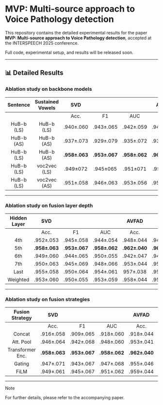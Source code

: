 # MVP: Multi-source approach to Voice Pathology detection

This repository contains the detailed experimental results for the paper **MVP: Multi-source approach to Voice Pathology detection**, accepted at the INTERSPEECH 2025 conference.

Full code, experimental setup, and results will be released soon.


---

## 📊 Detailed Results

### Ablation study on backbone models 

| Sentence | Sustained<br>Vowels | SVD | | | AVFAD  | | | IPV | | |
|:---:|:---:|:---:|:---:|:---:|:---:|:---:|:---:|:---:|:---:|:---:|
| | | Acc. | F1 | AUC | Acc. | F1 | AUC | Acc. | F1 | AUC |
| HuB-b (LS) | HuB-b (LS) | .940±.060 | .943±.065 | .942±.059 | .948±.044 | .946±.045 | .951±.042 | .914±.075 | .908±.069 | .917±.067 |
| HuB-b (AS) | HuB-b (AS) | .937±.073 | .929±.079 | .935±.072 | .937±.044 | .937±.044 | .939±.042 | .890±.055 | .882±.059 | .901±.048 |
| HuB-b (LS) | HuB-b (AS) | **.958±.063** | **.953±.067** | **.958±.062** | **.962±.040** | **.962±.039** | **.963±.038** | **.939±.044** | **.931±.054** | **.936±.053** |
| HuB-b (LS) | voc2vec (LS)  |  .949±072 |  .945±065 |  .951±071 |  .953±047 |  .953±047 |  .955±044 | .931±.062 | .925±.065 | .929±.045 |
| HuB-b (LS) | voc2vec (AS)  | .951±.058 | .946±.063 | .953±.056 | .955±.044 | .955±.045 | .958±.044 | .931±.049 | .927±.053 | .929±.044 |

---

### Ablation study on fusion layer depth

| Hidden<br>Layer |  SVD | | | AVFAD        | | |  IPV | | |
|:---:|:---:|:---:|:---:|:---:|:---:|:---:|:---:|:---:|:---:|
| | Acc. | F1 | AUC | Acc. | F1 | AUC | Acc. | F1 | AUC |
|      4th     | .952±.053 |    .945±.058    | .944±.054 | .948±.044 | .943±.044 | .945±.043 | .921±.046 | .913±.054 | .924±.048 |
|      5th     | **.958±.063** |    .**953±.067**    | **.958±.062** | **.962±.040** | **.962±.039** | **.963±.038** | **.939±.044** | **.931±.054** | **.936±.053** |
|      6th     | .949±.060 |    .944±.065    | .950±.055 | .942±.047 | .942±.047 | .943±.046 | .920±.060 | .911±.067 | .923±.060 |
|      7th     | .950±.063 |    .945±.069    | .948±.066 | .953±.044 | .953±.044 | .954±.042 | .931±.059 | .925±.065 | .929±.061 |
|     Last     | .955±.058 |    .950±.064    | .954±.061 |  957±.038 | .956±.038 | .958±.037 | .931±.086 | .927±.092 | .932±.072 |
|   Weighted   | .953±.060 |    .950±.055 | .953±.059 | .958±.044 | .954±.045 | .957±.042 | .935±.065 | .927±.069 | .932±.057 |

---

### Ablation study on fusion strategies

| Fusion<br>Strategy | SVD | | | AVFAD | | | IPV | | |
|:---:|:---:|:---:|:---:|:---:|:---:|:---:|:---:|:---:|:---:|
| | Acc. | F1 | AUC | Acc. | F1 | AUC | Acc. | F1 | AUC |
|       Concat       | .916±.058 | .909±.065 | .918±.060 | .918±.044 | .917±.045 | .920±.044 | .909±.048 | .900±.055 | .915±.050 |
|      Att. Pool     | .946±.064 | .942±.068 | .948±.060 | .953±.041 | .954±.042 | .955±.040 | .923±.054 | .921±.060 | .929±.047 |
|  Transformer Enc.  | **.958±.063** | **.953±.067** | **.958±.062** | **.962±.040** | **.962±.039** | **.963±.038** | **.939±.044** | **.931±.054** | **.936±.053** |
|       Gating       | .947±.071 | .943±.067 | .947±.068 | .955±.046 | .955±.046 | .956±.045 | .929±.041 | .921±.048 | .926±.049 |
|        FiLM        | .949±.061 | .945±.067 | .951±.062 | .959±.044 | .959±.044 | .961±.041 | .942±.063 | .931±.069 | .934±.053 |

---


> [!Note]  
> For further details, please refer to the accompanying paper.
